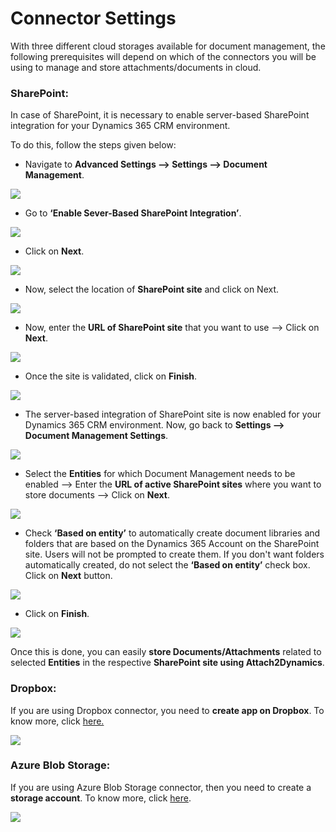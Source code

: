 # Connector Settings

With three different cloud storages available for document management, the following prerequisites will depend on which of the connectors you will be using to manage and store attachments/documents in cloud.&#x20;

### SharePoint:

In case of SharePoint, it is necessary to enable server-based SharePoint integration for your Dynamics 365 CRM environment.&#x20;

To do this, follow the steps given below:

* Navigate to **Advanced Settings --> Settings --> Document Management**.

![](../../.gitbook/assets/PRE\_1.png)

* Go to **‘Enable Sever-Based SharePoint Integration’**.

![](../../.gitbook/assets/PRE\_2.png)

* Click on **Next**.

![](../../.gitbook/assets/PRE\_3.png)

* Now, select the location of **SharePoint site** and click on Next.

![](../../.gitbook/assets/PRE\_4.png)

* Now, enter the **URL of SharePoint site** that you want to use --> Click on **Next**.

![](../../.gitbook/assets/PRE\_6.png)

* Once the site is validated, click on **Finish**.

![](../../.gitbook/assets/PRE\_7.png)

* The server-based integration of SharePoint site is now enabled for your Dynamics 365 CRM environment. Now, go back to **Settings --> Document Management Settings**.

![](../../.gitbook/assets/PRE\_10.png)

* Select the **Entities** for which Document Management needs to be enabled --> Enter the **URL of active SharePoint sites** where you want to store documents --> Click on **Next**.

![](../../.gitbook/assets/PRE\_11.png)

* Check **‘Based on entity’** to automatically create document libraries and folders that are based on the Dynamics 365 Account on the SharePoint site. Users will not be prompted to create them. If you don't want folders automatically created, do not select the **‘Based on entity’** check box. Click on **Next** button.

![](../../.gitbook/assets/PRE\_12.png)

* Click on **Finish**.

![](<../../.gitbook/assets/PRE\_14 (1).png>)

Once this is done, you can easily **store Documents/Attachments** related to selected **Entities** in the respective **SharePoint site using Attach2Dynamics**.

### Dropbox:

If you are using Dropbox connector, you need to **create app on Dropbox**. To know more, click [here.](https://docs.inogic.com/attach2dynamics/configuration/connector-configuration/dropbox#now-to-get-the-id-secret-for-dropbox-follow-the-steps-given-below)

![](../../.gitbook/assets/Dropbox\_1.png)

### Azure Blob Storage:

If you are using Azure Blob Storage connector, then you need to create a **storage account**. To know more, click [here](https://docs.inogic.com/attach2dynamics/configuration/connector-configuration/azure-blob-storage).

![](../../.gitbook/assets/Azure\_1.png)

